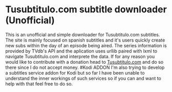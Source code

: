 # Tusubtitulo.com subtitle downloader (Unofficial)
This is an unofficial and simple downloader for Tusubtitulo.com subtitles. The site is mainly focused on spanish subtitles and it's users quickly create new subs within the day of an episode being aired.
The series information is provided by TVdb's API and the aplication uses urllib paired with lxml to navigate Tusubtitulo.com and interprete the data.
If for any reason you would like to contribute with a donation head to [Tusubtitulo.com](https://Tusubtitulo.com/) and do so there since I do not accept money.
#Kodi ADDON
I'm also trying to develop a subtitles service addon for Kodi but so far I have been unable to understand the inner workings of such services so if you can and want to help with that feel free to do so.

